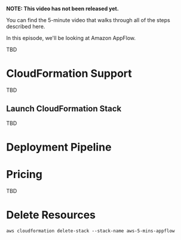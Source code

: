 **NOTE: This video has not been released yet.**

You can find the 5-minute video that walks through all of the steps described here. 

In this episode, we'll be looking at Amazon AppFlow. 

TBD


# CloudFormation Support
TBD


## Launch CloudFormation Stack

TBD


# Deployment Pipeline

# Pricing
TBD

# Delete Resources

```
aws cloudformation delete-stack --stack-name aws-5-mins-appflow
```